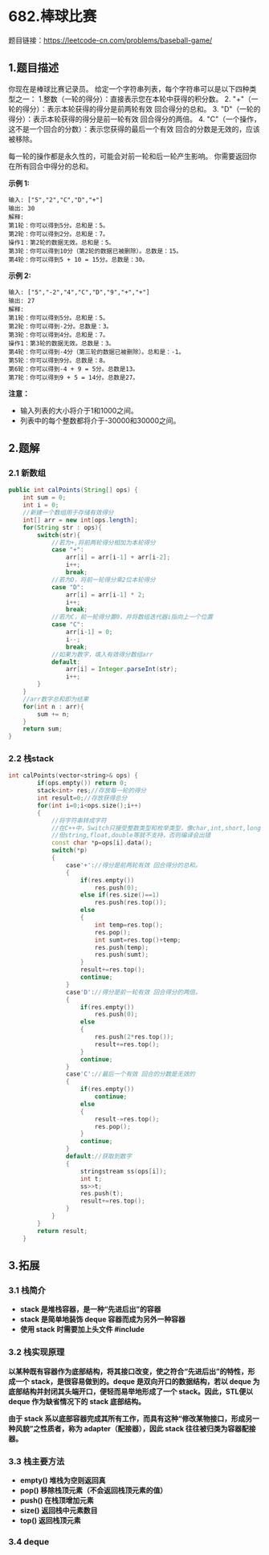 # 682.棒球比赛

题目链接：https://leetcode-cn.com/problems/baseball-game/



## 1.题目描述

你现在是棒球比赛记录员。
给定一个字符串列表，每个字符串可以是以下四种类型之一：
1.整数（一轮的得分）：直接表示您在本轮中获得的积分数。
2. "+"（一轮的得分）：表示本轮获得的得分是前两轮有效 回合得分的总和。
3. "D"（一轮的得分）：表示本轮获得的得分是前一轮有效 回合得分的两倍。
4. "C"（一个操作，这不是一个回合的分数）：表示您获得的最后一个有效 回合的分数是无效的，应该被移除。

每一轮的操作都是永久性的，可能会对前一轮和后一轮产生影响。
你需要返回你在所有回合中得分的总和。



**示例 1:**

~~~
输入: ["5","2","C","D","+"]
输出: 30
解释: 
第1轮：你可以得到5分。总和是：5。
第2轮：你可以得到2分。总和是：7。
操作1：第2轮的数据无效。总和是：5。
第3轮：你可以得到10分（第2轮的数据已被删除）。总数是：15。
第4轮：你可以得到5 + 10 = 15分。总数是：30。
~~~

**示例 2:**

~~~
输入: ["5","-2","4","C","D","9","+","+"]
输出: 27
解释: 
第1轮：你可以得到5分。总和是：5。
第2轮：你可以得到-2分。总数是：3。
第3轮：你可以得到4分。总和是：7。
操作1：第3轮的数据无效。总数是：3。
第4轮：你可以得到-4分（第三轮的数据已被删除）。总和是：-1。
第5轮：你可以得到9分。总数是：8。
第6轮：你可以得到-4 + 9 = 5分。总数是13。
第7轮：你可以得到9 + 5 = 14分。总数是27。
~~~

**注意：**

- 输入列表的大小将介于1和1000之间。
- 列表中的每个整数都将介于-30000和30000之间。



## 2.题解

### 2.1 新数组

~~~java
public int calPoints(String[] ops) {
    int sum = 0;
    int i = 0;
    //新建一个数组用于存储有效得分
    int[] arr = new int[ops.length];
    for(String str : ops){
        switch(str){
            //若为+,将前两轮得分相加为本轮得分
            case "+":  
                arr[i] = arr[i-1] + arr[i-2]; 
                i++;
                break;
            //若为D，将前一轮得分乘2位本轮得分
            case "D":
                arr[i] = arr[i-1] * 2; 
                i++;
                break;
            //若为C，前一轮得分置0，并将数组迭代器i指向上一个位置
            case "C":
                arr[i-1] = 0;
                i--;
                break;
            //如果为数字，填入有效得分数组arr
            default:
                arr[i] = Integer.parseInt(str);
                i++;
        }
    }
    //arr数字总和即为结果
    for(int n : arr){
        sum += n;
    }
    return sum;
}
~~~



### 2.2 栈stack

~~~C++
int calPoints(vector<string>& ops) {
        if(ops.empty()) return 0;
        stack<int> res;//存放每一轮的得分
        int result=0;//存放获得总分
        for(int i=0;i<ops.size();i++)
        {
            //将字符串转成字符
            //在C++中，Switch只接受整数类型和枚举类型，像char,int,short,long等，
            //但string,float,double等就不支持，否则编译会出错
            const char *p=ops[i].data();
            switch(*p)
            {
                case'+'://得分是前两轮有效 回合得分的总和。
                {
                    if(res.empty())
                        res.push(0);
                    else if(res.size()==1)
                        res.push(res.top());
                    else
                    {
                        int temp=res.top();
                        res.pop();
                        int sumt=res.top()+temp;
                        res.push(temp);
                        res.push(sumt);
                    }
                    result+=res.top();
                    continue;
                }
                case'D'://得分是前一轮有效 回合得分的两倍。
                {
                    if(res.empty())
                        res.push(0);
                    else 
                    {
                        res.push(2*res.top());
                        result+=res.top();
                    }
                    continue;
                }
                case'C'://最后一个有效 回合的分数是无效的
                {
                    if(res.empty())
                        continue;
                    else 
                    {
                        result-=res.top();
                        res.pop();
                    }
                    continue;
                }
                default://获取到数字
                {
                    stringstream ss(ops[i]);
                    int t; 
                    ss>>t;
                    res.push(t); 
                    result+=res.top();
                }
            }
        }
        return result;
    }
~~~





## 3.拓展

### 3.1 栈简介

- **stack 是堆栈容器，是一种“先进后出”的容器**
-  **stack 是简单地装饰 deque 容器而成为另外一种容器**
-  **使用 stack 时需要加上头文件 #include<stack>** 



### 3.2 栈实现原理

**以某种既有容器作为底部结构，将其接口改变，使之符合“先进后出”的特性，形成一个 stack，是很容易做到的。deque 是双向开口的数据结构，若以 deque 为底部结构并封闭其头端开口，便轻而易举地形成了一个 stack。因此，STL便以 deque 作为缺省情况下的 stack 底部结构。**

**由于 stack 系以底部容器完成其所有工作，而具有这种“修改某物接口，形成另一种风貌”之性质者，称为 adapter（配接器），因此 stack 往往被归类为容器配接器。**



### 3.3 栈主要方法

- **empty() 堆栈为空则返回真**
- **pop() 移除栈顶元素（不会返回栈顶元素的值）** 
- **push() 在栈顶增加元素**
- **size() 返回栈中元素数目**
- **top() 返回栈顶元素**



### 3.4 deque